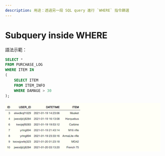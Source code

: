 ```yaml
---
description: 用途：透過另一段 SQL query 進行 `WHERE` 指令篩選
---
```


# Subquery inside WHERE

語法示範：

```sql
SELECT *
FROM PURCHASE_LOG
WHERE ITEM IN
(
    SELECT ITEM
    FROM ITEM_INFO
    WHERE DAMAGE > 30
);
```

![](../.gitbook/assets/image%20%2835%29.png)

